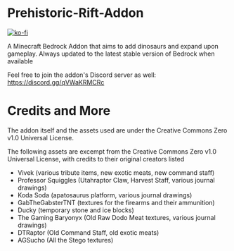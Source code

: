 # Prehistoric-Rift-Addon
[![ko-fi](https://ko-fi.com/img/githubbutton_sm.svg)](https://ko-fi.com/I2I5C4GCI)

A Minecraft Bedrock Addon that aims to add dinosaurs and expand upon gameplay. Always updated to the latest stable version of Bedrock when available 

Feel free to join the addon's Discord server as well: https://discord.gg/qVWaKRMCRc

# Credits and More
The addon itself and the assets used are under the Creative Commons Zero v1.0 Universal License. 

The following assets are excempt from the Creative Commons Zero v1.0 Universal License, with credits to their original creators listed
* Vivek (various tribute items, new exotic meats, new command staff)
* Professor Squiggles (Utahraptor Claw, Harvest Staff, various journal drawings)
* Koda Soda (apatosaurus platform, various journal drawings)
* GabTheGabsterTNT (textures for the firearms and their ammunition)
* Ducky (temporary stone and ice blocks)
* The Gaming Baryonyx (Old Raw Dodo Meat textures, various journal drawings)
* DTRaptor (Old Command Staff, old exotic meats)
* AGSucho (All the Stego textures)
